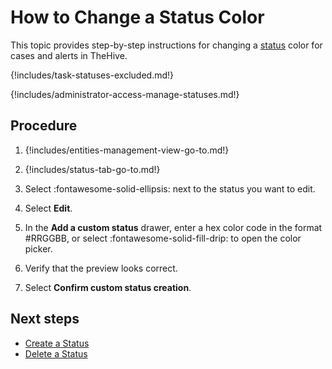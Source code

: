 # How to Change a Status Color

This topic provides step-by-step instructions for changing a [status](about-statuses.md) color for cases and alerts in TheHive.

{!includes/task-statuses-excluded.md!}

{!includes/administrator-access-manage-statuses.md!}

<h2>Procedure</h2>

1. {!includes/entities-management-view-go-to.md!}

2. {!includes/status-tab-go-to.md!}

3. Select :fontawesome-solid-ellipsis: next to the status you want to edit.

4. Select **Edit**.

5. In the **Add a custom status** drawer, enter a hex color code in the format #RRGGBB, or select :fontawesome-solid-fill-drip: to open the color picker.

6. Verify that the preview looks correct.

7. Select **Confirm custom status creation**.

<h2>Next steps</h2>

* [Create a Status](create-a-status.md)
* [Delete a Status](delete-a-status.md)